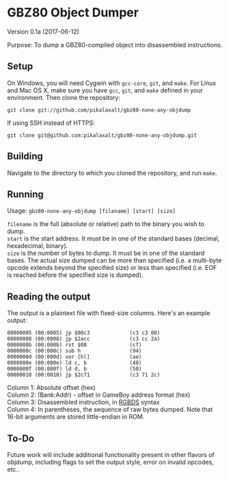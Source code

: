 # GBZ80 Object Dumper

Version 0.1a (2017-06-12)

Purpose: To dump a GBZ80-compiled object into disassembled instructions.

## Setup

On Windows, you will need Cygwin with `gcc-core`, `git`, and `make`.  For Linux and Mac OS X, make sure you have `gcc`, `git`, and `make` defined in your environment.  Then clone the repository:

    git clone git://github.com/pikalaxalt/gbz80-none-any-objdump

If using SSH instead of HTTPS:

    git clone git@github.com:pikalaxalt/gbz80-none-any-objdump.git

## Building

Navigate to the directory to which you cloned the repository, and run `make`.

## Running

Usage: `gbz80-none-any-objdump [filename] [start] [size]`

`filename` is the full (absolute or relative) path to the binary you wish to dump.\
`start` is the start address.  It must be in one of the standard bases (decimal, hexadecimal, binary).\
`size` is the number of bytes to dump.  It must be in one of the standard bases.  The actual size dumped can be more than specified (i.e. a multi-byte opcode extends beyond the specified size) or less than specified (i.e. EOF is reached before the specified size is dumped).

## Reading the output

The output is a plaintext file with fixed-size columns.  Here's an example output:

    00000005 (00:0005) jp $00c3             (c3 c3 00)
    00000008 (00:0008) jp $2acc             (c3 cc 2a)
    0000000b (00:000b) rst $08              (cf)
    0000000c (00:000c) sub h                (94)
    0000000d (00:000d) xor [hl]             (ae)
    0000000e (00:000e) ld c, b              (48)
    0000000f (00:000f) ld d, b              (50)
    00000010 (00:0010) jp $2c71             (c3 71 2c)

Column 1: Absolute offset (hex)\
Column 2: (Bank:Addr) - offset in GameBoy address format (hex)\
Column 3: Disassembled instruction, in [RGBDS](https://github.com/rednex/rgbds) syntax\
Column 4: In parentheses, the sequence of raw bytes dumped.  Note that 16-bit arguments are stored little-endian in ROM.

## To-Do

Future work will include additional functionality present in other flavors of objdump, including flags to set the output style, error on invalid opcodes, etc..
